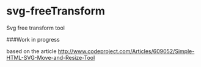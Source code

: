 # svg-freeTransform

Svg free transform tool

###Work in progress

based on the article
http://www.codeproject.com/Articles/609052/Simple-HTML-SVG-Move-and-Resize-Tool
